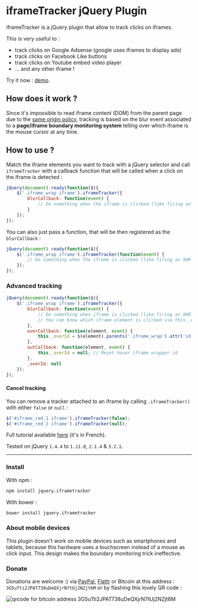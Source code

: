 iframeTracker jQuery Plugin
===========================
iframeTracker is a jQuery plugin that allow to track clicks on iframes.

This is very useful to :

 - track clicks on Google Adsense (google uses iframes to display ads)
 - track clicks on Facebook Like buttons
 - track clicks on Youtube embed video player
 - ... and any other iframe !

Try it now : [demo](https://cdn.rawgit.com/vincepare/iframeTracker-jquery/master/demo/index.html).

How does it work ?
------------------
Since it's impossible to read iframe content (DOM) from the parent page due to the [same origin policy](http://en.wikipedia.org/wiki/Same-origin_policy), tracking is based on the blur event associated to a **page/iframe boundary monitoring system** telling over which iframe is the mouse cursor at any time.

How to use ?
------------
Match the iframe elements you want to track with a jQuery selector and call `iframeTracker` with a callback function that will be called when a click on the iframe is detected :

```javascript
jQuery(document).ready(function($){
	$('.iframe_wrap iframe').iframeTracker({
		blurCallback: function(event) {
			// Do something when the iframe is clicked (like firing an XHR request)
		}
	});
});
```

You can also just pass a function, that will be then registered as the `blurCallback` :

```javascript
jQuery(document).ready(function($){
	$('.iframe_wrap iframe').iframeTracker(function(event) {
		// Do something when the iframe is clicked (like firing an XHR request)
	});
});
```

### Advanced tracking

```javascript
jQuery(document).ready(function($){
	$('.iframe_wrap iframe').iframeTracker({
		blurCallback: function(event) {
			// Do something when iframe is clicked (like firing an XHR request)
			// You can know which iframe element is clicked via this._overId
		},
		overCallback: function(element, event) {
			this._overId = $(element).parents('.iframe_wrap').attr('id'); // Saving the iframe wrapper id
		},
		outCallback: function(element, event) {
			this._overId = null; // Reset hover iframe wrapper id
		},
		_overId: null
	});
});
```

#### Cancel tracking
You can remove a tracker attached to an iframe by calling `.iframeTracker()` with either `false` or `null` :
```javascript
$('#iframe_red_1 iframe').iframeTracker(false);
$('#iframe_red_2 iframe').iframeTracker(null);
```

Full tutorial available [here](http://www.finalclap.com/tuto/track-iframe-click-jquery-87/) (it's in French).

Tested on jQuery `1.4.4` to `1.11.0`, `2.1.4`  & `3.2.1`.

----------

### Install
With npm :
```bash
npm install jquery.iframetracker
```

With bower :
```bash
bower install jquery.iframetracker
```

### About mobile devices
This plugin doesn't work on mobile devices such as smartphones and tablets, because this hardware uses a touchscreen instead of a mouse as click input. This design makes the boundary monitoring trick ineffective.

### Donate
Donations are welcome :) via [PayPal](https://www.paypal.com/cgi-bin/webscr?cmd=_donations&business=YXDJFGF8GCGLA&item_name=Vincent%20Par%e9%20-%20www.finalclap.com&item_number=iframeTracker%2dgithub&currency_code=EUR&bn=PP%2dDonationsBF%3abtn_donateCC_LG%2egif%3aNonHosted), [Flattr](https://flattr.com/submit/auto?user_id=finalclap&url=https://github.com/vincepare/iframeTracker-jquery&title=iframeTracker%20jQuery%20Plugin&language=&tags=github&category=software) or Bitcoin at this address : `3G5uTti2JPAT738uDeQXjrN7tUj2NZjt6M` or by flashing this lovely QR code :

![qrcode for bitcoin address 3G5uTti2JPAT738uDeQXjrN7tUj2NZjt6M](https://vincepare.github.io/img/qrcode-bitcoin-3G5uTti2JPAT738uDeQXjrN7tUj2NZjt6M.png)

